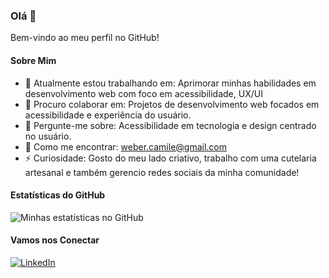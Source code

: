 ### Olá 👋

Bem-vindo ao meu perfil no GitHub!

#### Sobre Mim

- 🔬 Atualmente estou trabalhando em: Aprimorar minhas habilidades em desenvolvimento web com foco em acessibilidade, UX/UI
- 🤝 Procuro colaborar em: Projetos de desenvolvimento web focados em acessibilidade e experiência do usuário.
- 💬 Pergunte-me sobre: Acessibilidade em tecnologia e design centrado no usuário.
- 📧 Como me encontrar: weber.camile@gmail.com
- ⚡ Curiosidade: Gosto do meu lado criativo, trabalho com uma cutelaria artesanal e também gerencio redes sociais da minha comunidade!

#### Estatísticas do GitHub

![Minhas estatísticas no GitHub](https://github-readme-stats.vercel.app/api?username=kmil3&show_icons=true&theme=radical)

#### Vamos nos Conectar

[![LinkedIn](https://img.shields.io/badge/-LinkedIn-blue?style=flat-square&logo=LinkedIn&logoColor=white)](www.linkedin.com/in/camile-weber-675193278)
